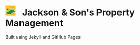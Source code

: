 # ![JSPM_logo](./assets/icon/favicon-32x32.png) &nbsp; Jackson & Son's Property Management

Built using Jekyll and GitHub Pages